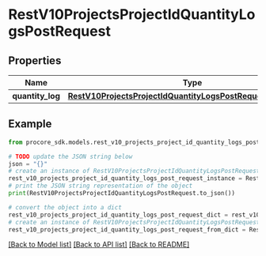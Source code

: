 # RestV10ProjectsProjectIdQuantityLogsPostRequest


## Properties

Name | Type | Description | Notes
------------ | ------------- | ------------- | -------------
**quantity_log** | [**RestV10ProjectsProjectIdQuantityLogsPostRequestQuantityLog**](RestV10ProjectsProjectIdQuantityLogsPostRequestQuantityLog.md) |  | 

## Example

```python
from procore_sdk.models.rest_v10_projects_project_id_quantity_logs_post_request import RestV10ProjectsProjectIdQuantityLogsPostRequest

# TODO update the JSON string below
json = "{}"
# create an instance of RestV10ProjectsProjectIdQuantityLogsPostRequest from a JSON string
rest_v10_projects_project_id_quantity_logs_post_request_instance = RestV10ProjectsProjectIdQuantityLogsPostRequest.from_json(json)
# print the JSON string representation of the object
print(RestV10ProjectsProjectIdQuantityLogsPostRequest.to_json())

# convert the object into a dict
rest_v10_projects_project_id_quantity_logs_post_request_dict = rest_v10_projects_project_id_quantity_logs_post_request_instance.to_dict()
# create an instance of RestV10ProjectsProjectIdQuantityLogsPostRequest from a dict
rest_v10_projects_project_id_quantity_logs_post_request_from_dict = RestV10ProjectsProjectIdQuantityLogsPostRequest.from_dict(rest_v10_projects_project_id_quantity_logs_post_request_dict)
```
[[Back to Model list]](../README.md#documentation-for-models) [[Back to API list]](../README.md#documentation-for-api-endpoints) [[Back to README]](../README.md)



